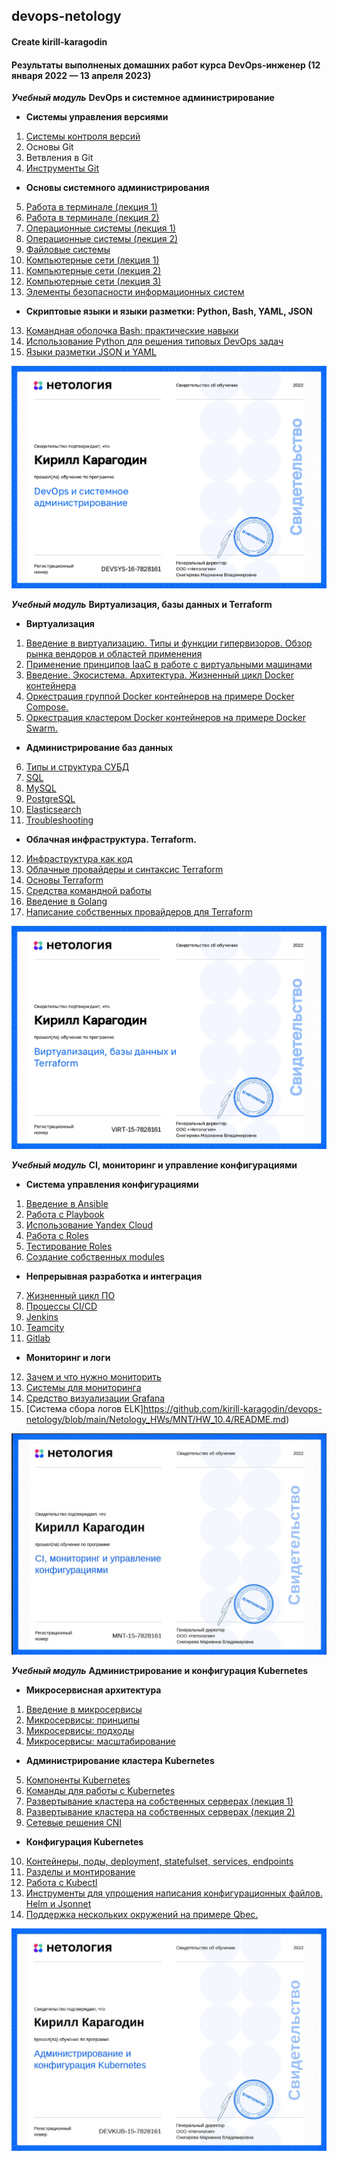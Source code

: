 ## devops-netology

#### Create kirill-karagodin

#### Результаты выполненых домашних работ курса DevOps-инженер (12 января 2022 — 13 апреля 2023)

**_Учебный модуль_** **DevOps и системное администрирование**

- **Системы управления версиями**
1. [Системы контроля версий](https://github.com/kirill-karagodin/devops-netology/blob/main/Netology_HWs/Devops/HW_2.1/README.md)
2. Основы Git
3. Ветвления в Git
4. [Инструменты Git](https://github.com/kirill-karagodin/devops-netology/blob/main/Netology_HWs/Devops/HW_2.4/README.md)
- **Основы системного администрирования**
5. [Работа в терминале (лекция 1)](https://github.com/kirill-karagodin/devops-netology/blob/main/Netology_HWs/Devops/HW_3.1/README.md)
6. [Работа в терминале (лекция 2)](https://github.com/kirill-karagodin/devops-netology/blob/main/Netology_HWs/Devops/HW_3.2/README.md)
7. [Операционные системы (лекция 1)](https://github.com/kirill-karagodin/devops-netology/blob/main/Netology_HWs/Devops/HW_3.3/README.md)
8. [Операционные системы (лекция 2)](https://github.com/kirill-karagodin/devops-netology/blob/main/Netology_HWs/Devops/HW_3.4/README.md)
9. [Файловые системы](https://github.com/kirill-karagodin/devops-netology/blob/main/Netology_HWs/Devops/HW_3.5/README.md)
10. [Компьютерные сети (лекция 1)](https://github.com/kirill-karagodin/devops-netology/blob/main/Netology_HWs/Devops/HW_3.6/README.md)
11. [Компьютерные сети (лекция 2)](https://github.com/kirill-karagodin/devops-netology/blob/main/Netology_HWs/Devops/HW_3.7/README.md)
12. [Компьютерные сети (лекция 3)](https://github.com/kirill-karagodin/devops-netology/blob/main/Netology_HWs/Devops/HW_3.8/README.md)
13. [Элементы безопасности информационных систем](https://github.com/kirill-karagodin/devops-netology/blob/main/Netology_HWs/Devops/HW_3.9/README.md)
- **Скриптовые языки и языки разметки: Python, Bash, YAML, JSON**
13. [Командная оболочка Bash: практические навыки](https://github.com/kirill-karagodin/devops-netology/blob/main/Netology_HWs/Devops/HW_4.1/README.md)
14. [Использование Python для решения типовых DevOps задач](https://github.com/kirill-karagodin/devops-netology/blob/main/Netology_HWs/Devops/HW_4.2/README.md)
15. [Языки разметки JSON и YAML](https://github.com/kirill-karagodin/devops-netology/blob/main/Netology_HWs/Devops/HW_4.3/README.md)

![](https://github.com/kirill-karagodin/devops-netology/blob/main/img/git.jpg)

 **_Учебный модуль_** **Виртуализация, базы данных и Terraform**

- **Виртуализация**
1. [Введение в виртуализацию. Типы и функции гипервизоров. Обзор рынка вендоров и областей применения](https://github.com/kirill-karagodin/devops-netology/blob/main/Netology_HWs/Virt/HW_5.1/README.md)
2. [Применение принципов IaaC в работе с виртуальными машинами](https://github.com/kirill-karagodin/devops-netology/blob/main/Netology_HWs/Virt/HW_5.2/README.md)
3. [Введение. Экосистема. Архитектура. Жизненный цикл Docker контейнера](https://github.com/kirill-karagodin/devops-netology/blob/main/Netology_HWs/Virt/HW_5.3/README.md)
4. [Оркестрация группой Docker контейнеров на примере Docker Compose.](https://github.com/kirill-karagodin/devops-netology/blob/main/Netology_HWs/Virt/HW_5.4/README.md)
5. [Оркестрация кластером Docker контейнеров на примере Docker Swarm.](https://github.com/kirill-karagodin/devops-netology/blob/main/Netology_HWs/Virt/HW_5.5/README.md)
- **Администрирование баз данных**
6. [Типы и структура СУБД](https://github.com/kirill-karagodin/devops-netology/blob/main/Netology_HWs/Virt/HW_6.1/README.md)
7. [SQL](https://github.com/kirill-karagodin/devops-netology/blob/main/Netology_HWs/Virt/HW_6.2/README.md)
8. [MySQL](https://github.com/kirill-karagodin/devops-netology/blob/main/Netology_HWs/Virt/HW_6.3/README.md)
9. [PostgreSQL](https://github.com/kirill-karagodin/devops-netology/blob/main/Netology_HWs/Virt/HW_6.4/README.md)
10. [Elasticsearch](https://github.com/kirill-karagodin/devops-netology/blob/main/Netology_HWs/Virt/HW_6.5/README.md)
11. [Troubleshooting](https://github.com/kirill-karagodin/devops-netology/blob/main/Netology_HWs/Virt/HW_6.6/README.md)
- **Облачная инфраструктура. Terraform.**
12. [Инфраструктура как код](https://github.com/kirill-karagodin/devops-netology/blob/main/Netology_HWs/Virt/HW_7.1/README.md)
13. [Облачные провайдеры и синтаксис Terraform](https://github.com/kirill-karagodin/devops-netology/blob/main/Netology_HWs/Virt/HW_7.2/README.md)
14. [Основы Terraform](https://github.com/kirill-karagodin/devops-netology/blob/main/Netology_HWs/Virt/HW_7.3/README.md)
15. [Средства командной работы](https://github.com/kirill-karagodin/devops-netology/blob/main/Netology_HWs/Virt/HW_7.4/README.md)
16. [Введение в Golang](https://github.com/kirill-karagodin/devops-netology/blob/main/Netology_HWs/Virt/HW_7.5/README.md)
17. [Написание собственных провайдеров для Terraform](https://github.com/kirill-karagodin/devops-netology/tree/main/Netology_HWs/Virt/HW_7.6)

![](https://github.com/kirill-karagodin/devops-netology/blob/main/img/virt.jpg)

**_Учебный модуль_** **CI, мониторинг и управление конфигурациями**

- **Система управления конфигурациями**
1. [Введение в Ansible](https://github.com/kirill-karagodin/devops-netology/blob/main/Netology_HWs/MNT/HW_8.1/README.md)
2. [Работа с Playbook](https://github.com/kirill-karagodin/devops-netology/blob/main/Netology_HWs/MNT/HW_8.2/README.md)
3. [Использование Yandex Cloud](https://github.com/kirill-karagodin/devops-netology/blob/main/Netology_HWs/MNT/HW_8.3/README.md)
4. [Работа с Roles](https://github.com/kirill-karagodin/devops-netology/blob/main/Netology_HWs/MNT/HW_8.4/README.md)
5. [Тестирование Roles](https://github.com/kirill-karagodin/devops-netology/blob/main/Netology_HWs/MNT/HW_8.5/README.md)
6. [Создание собственных modules](https://github.com/kirill-karagodin/devops-netology/blob/main/Netology_HWs/MNT/HW_8.6/README.md)
- **Непрерывная разработка и интеграция**
7. [Жизненный цикл ПО](https://github.com/kirill-karagodin/devops-netology/blob/main/Netology_HWs/MNT/HW_9.1/README.md)
8. [Процессы CI/CD](https://github.com/kirill-karagodin/devops-netology/blob/main/Netology_HWs/MNT/HW_9.3/README.md)
9. [Jenkins](https://github.com/kirill-karagodin/devops-netology/blob/main/Netology_HWs/MNT/HW_9.4/README.md)
10. [Teamcity](https://github.com/kirill-karagodin/devops-netology/blob/main/Netology_HWs/MNT/HW_9.5/README.md)
11. [Gitlab](https://github.com/kirill-karagodin/devops-netology/blob/main/Netology_HWs/MNT/HW_9.6/README.md)
- **Мониторинг и логи**
12. [Зачем и что нужно мониторить](https://github.com/kirill-karagodin/devops-netology/blob/main/Netology_HWs/MNT/HW_10.1/README.md)
13. [Системы для мониторинга](https://github.com/kirill-karagodin/devops-netology/blob/main/Netology_HWs/MNT/HW_10.2/README.md)
14. [Средство визуализации Grafana](https://github.com/kirill-karagodin/devops-netology/blob/main/Netology_HWs/MNT/HW_10.3/README.md)
15. [Система сбора логов ELK]https://github.com/kirill-karagodin/devops-netology/blob/main/Netology_HWs/MNT/HW_10.4/README.md)

![](https://github.com/kirill-karagodin/devops-netology/blob/main/img/ci.jpg)

**_Учебный модуль_** **Администрирование и конфигурация Kubernetes**

- **Микросервисная архитектура**
1. [Введение в микросервисы](https://github.com/kirill-karagodin/devops-netology/blob/main/Netology_HWs/Devkub/HW_11.1/README.md)
2. [Микросервисы: принципы](https://github.com/kirill-karagodin/devops-netology/blob/main/Netology_HWs/Devkub/HW_11.2/README.md)
3. [Микросервисы: подходы](https://github.com/kirill-karagodin/devops-netology/blob/main/Netology_HWs/Devkub/HW_11.3/README.md)
4. [Микросервисы: масштабирование](https://github.com/kirill-karagodin/devops-netology/blob/main/Netology_HWs/Devkub/HW_11.4/README.md)
- **Администрирование кластера Kubernetes**
5. [Компоненты Kubernetes](https://github.com/kirill-karagodin/devops-netology/blob/main/Netology_HWs/Devkub/HW_12.1/README.md)
6. [Команды для работы с Kubernetes](https://github.com/kirill-karagodin/devops-netology/blob/main/Netology_HWs/Devkub/HW_12.2/README.md)
7. [Развертывание кластера на собственных серверах (лекция 1)](https://github.com/kirill-karagodin/devops-netology/blob/main/Netology_HWs/Devkub/HW_12.3/README.md)
8. [Развертывание кластера на собственных серверах (лекция 2)](https://github.com/kirill-karagodin/devops-netology/blob/main/Netology_HWs/Devkub/HW_12.4/README.md)
9. [Сетевые решения CNI](https://github.com/kirill-karagodin/devops-netology/blob/main/Netology_HWs/Devkub/HW_12.5/README.md)
- **Конфигурация Kubernetes**
10. [Контейнеры, поды, deployment, statefulset, services, endpoints](https://github.com/kirill-karagodin/devops-netology/blob/main/Netology_HWs/Devkub/HW_13.1/README.md)
11. [Разделы и монтирование](https://github.com/kirill-karagodin/devops-netology/blob/main/Netology_HWs/Devkub/HW_13.2/README.md)
12. [Работа c Kubectl](https://github.com/kirill-karagodin/devops-netology/blob/main/Netology_HWs/Devkub/HW_13.3/README.md)
13. [Инструменты для упрощения написания конфигурационных файлов. Helm и Jsonnet](https://github.com/kirill-karagodin/devops-netology/blob/main/img/inprogress.pdf)
14. [Поддержка нескольких окружений на примере Qbec.](https://github.com/kirill-karagodin/devops-netology/blob/main/img/inprogress.pdf)

![](https://github.com/kirill-karagodin/devops-netology/blob/main/img/devkub.jpg)